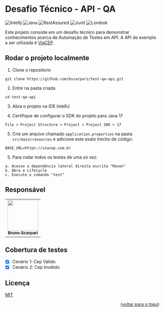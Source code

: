 <a name="readme-top"></a>

# Desafio Técnico - API - QA

![Intellij](https://img.shields.io/badge/Intellij-logo?style=flat-square&color=%23000000)
![Java](https://img.shields.io/badge/JAVA_17-logo?style=flat-square&color=%23FF7800)
![RestAssured](https://img.shields.io/badge/RestAssured-logo?style=flat-square&color=%234EA94B)
![Junit](https://img.shields.io/badge/Junit-logo?style=flat-square&color=%2314692E)
![Lombok](https://img.shields.io/badge/Lombok-logo?style=flat-square&color=grey)

Este projeto consiste em um desafio técnico para demonstrar conhecimentos acerca de Automação de Testes em API. A API de
exemplo a ser utilizada é [ViaCEP](https://viacep.com.br/ws/CEP/json).

## Rodar o projeto localmente

1. Clone o repositorio

```ssh
git clone https://github.com/bscarpari/test-qa-api.git
```

2. Entre na pasta criada

```ssh
cd test-qa-api
``` 

3. Abra o projeto na IDE IntelliJ

4. Certifique de configurar o SDK do projeto para Java 17

```text
File > Project Structure > Project > Project SDK > 17
```

5. Crie um arquivo chamado `application.properties` na pasta `src/main/resources` e adicione este exato trecho de
   código:

```properties
BASE_URL=https://viacep.com.br
```

5. Para rodar todos os testes de uma só vez:

```text
a. Acesse a dependência lateral direita escrita "Maven"
b. Abra o Lifecycle
c. Execute o comando "test"
```

## Responsável

<table>
    <tr>
      <td align="center">
        <a href="https://github.com/bscarpari">
          <img src="https://avatars.githubusercontent.com/u/53575457?v=4" width="100px;" /><br>
          <sub>
            <b>Bruno Scarpari</b>
          </sub>
        </a>
      </td>
    </tr>
</table>

## Cobertura de testes

- [X] Cenário 1: Cep Válido
- [X] Cenário 2: Cep Inválido

## Licença

[MIT](https://choosealicense.com/licenses/mit/)

<p align="right">(<a href="#readme-top">voltar para o topo</a>)</p>
